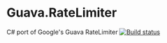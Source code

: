 # Guava.RateLimiter
C# port of Google's Guava RateLimiter
[![Build status](https://ci.appveyor.com/api/projects/status/eup426879pyqy8pi?svg=true)](https://ci.appveyor.com/project/sergii-sakharov/guava-ratelimiter)

